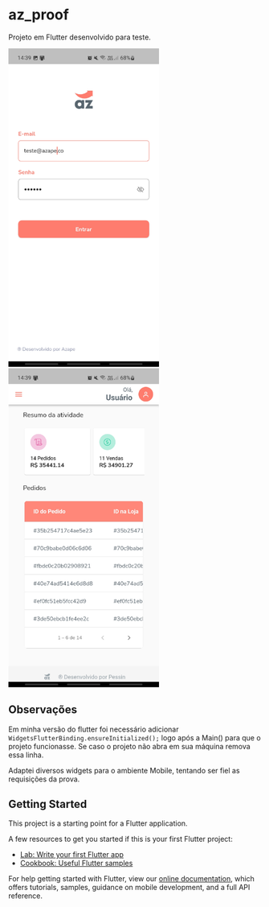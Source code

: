 # az_proof

Projeto em Flutter desenvolvido para teste.

<p float="left">
<img src="https://github.com/carlospessin/teste-flutter-zallpy-digital/blob/main/assets/utils/login.jpg?raw=true" width="300">
<img src="https://github.com/carlospessin/teste-flutter-zallpy-digital/blob/main/assets/utils/dashboard.jpg?raw=true" width="300">
</p>

## Observações

Em minha versão do flutter foi necessário adicionar `WidgetsFlutterBinding.ensureInitialized();` logo após a Main() para que o projeto funcionasse.
Se caso o projeto não abra em sua máquina remova essa linha.

Adaptei diversos widgets para o ambiente Mobile, tentando ser fiel as requisições da prova.

## Getting Started

This project is a starting point for a Flutter application.

A few resources to get you started if this is your first Flutter project:

- [Lab: Write your first Flutter app](https://flutter.dev/docs/get-started/codelab)
- [Cookbook: Useful Flutter samples](https://flutter.dev/docs/cookbook)

For help getting started with Flutter, view our
[online documentation](https://flutter.dev/docs), which offers tutorials,
samples, guidance on mobile development, and a full API reference.

